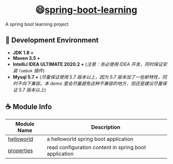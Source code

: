 <h1 align="center">😄<a href="https://github.com/chachaxw" target="_blank">spring-boot-learning</a></h1>

A spring boot learning project

## 🔧 Development Environment

- **JDK 1.8 +**
- **Maven 3.5 +**
- **IntelliJ IDEA ULTIMATE 2020.2 +** (*注意：务必使用 IDEA 开发，同时保证安装 `lombok` 插件*)
- **Mysql 5.7 +** (*尽量保证使用 5.7 版本以上，因为 5.7 版本加了一些新特性，同时不向下兼容。本 demo 里会尽量避免这种不兼容的地方，但还是建议尽量保证 5.7 版本以上*)

## ☕️ Module Info

| Module Name                                                 | Description                                                  |
| ----------------------------------------------------------- | ------------------------------------------------------------ |
| [helloworld](./src/main/java/com/chacha/helloworld)         | a helloworld spring boot application                         |
| [properties](./src/main/java/com/chacha/properties)         | read configuration content in spring boot application        |